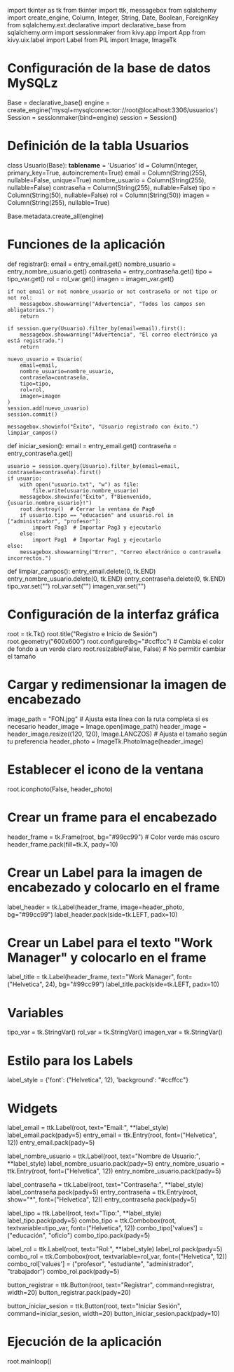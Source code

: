 import tkinter as tk
from tkinter import ttk, messagebox
from sqlalchemy import create_engine, Column, Integer, String, Date, Boolean, ForeignKey
from sqlalchemy.ext.declarative import declarative_base
from sqlalchemy.orm import sessionmaker
from kivy.app import App
from kivy.uix.label import Label
from PIL import Image, ImageTk

# Configuración de la base de datos MySQLz
Base = declarative_base()
engine = create_engine('mysql+mysqlconnector://root@localhost:3306/usuarios')
Session = sessionmaker(bind=engine)
session = Session()

# Definición de la tabla Usuarios
class Usuario(Base):
    __tablename__ = 'Usuarios'
    id = Column(Integer, primary_key=True, autoincrement=True)
    email = Column(String(255), nullable=False, unique=True)
    nombre_usuario = Column(String(255), nullable=False)
    contraseña = Column(String(255), nullable=False)
    tipo = Column(String(50), nullable=False)
    rol = Column(String(50))
    imagen = Column(String(255), nullable=True)

Base.metadata.create_all(engine)

# Funciones de la aplicación
def registrar():
    email = entry_email.get()
    nombre_usuario = entry_nombre_usuario.get()
    contraseña = entry_contraseña.get()
    tipo = tipo_var.get()
    rol = rol_var.get()
    imagen = imagen_var.get()

    if not email or not nombre_usuario or not contraseña or not tipo or not rol:
        messagebox.showwarning("Advertencia", "Todos los campos son obligatorios.")
        return

    if session.query(Usuario).filter_by(email=email).first():
        messagebox.showwarning("Advertencia", "El correo electrónico ya está registrado.")
        return

    nuevo_usuario = Usuario(
        email=email,
        nombre_usuario=nombre_usuario,
        contraseña=contraseña,
        tipo=tipo,
        rol=rol,
        imagen=imagen
    )
    session.add(nuevo_usuario)
    session.commit()

    messagebox.showinfo("Éxito", "Usuario registrado con éxito.")
    limpiar_campos()

def iniciar_sesion():
    email = entry_email.get()
    contraseña = entry_contraseña.get()

    usuario = session.query(Usuario).filter_by(email=email, contraseña=contraseña).first()
    if usuario:
        with open("usuario.txt", "w") as file:
            file.write(usuario.nombre_usuario)
        messagebox.showinfo("Éxito", f"Bienvenido, {usuario.nombre_usuario}!")
        root.destroy()  # Cerrar la ventana de Pag0
        if usuario.tipo == "educación" and usuario.rol in ["administrador", "profesor"]:
            import Pag3  # Importar Pag3 y ejecutarlo
        else:
            import Pag1  # Importar Pag1 y ejecutarlo
    else:
        messagebox.showwarning("Error", "Correo electrónico o contraseña incorrectos.")

def limpiar_campos():
    entry_email.delete(0, tk.END)
    entry_nombre_usuario.delete(0, tk.END)
    entry_contraseña.delete(0, tk.END)
    tipo_var.set("")
    rol_var.set("")
    imagen_var.set("")

# Configuración de la interfaz gráfica
root = tk.Tk()
root.title("Registro e Inicio de Sesión")
root.geometry("600x600")
root.configure(bg="#ccffcc")  # Cambia el color de fondo a un verde claro
root.resizable(False, False)  # No permitir cambiar el tamaño

# Cargar y redimensionar la imagen de encabezado
image_path = "FON.jpg"  # Ajusta esta línea con la ruta completa si es necesario
header_image = Image.open(image_path)
header_image = header_image.resize((120, 120), Image.LANCZOS)  # Ajusta el tamaño según tu preferencia
header_photo = ImageTk.PhotoImage(header_image)

# Establecer el icono de la ventana
root.iconphoto(False, header_photo)

# Crear un frame para el encabezado
header_frame = tk.Frame(root, bg="#99cc99")  # Color verde más oscuro
header_frame.pack(fill=tk.X, pady=10)

# Crear un Label para la imagen de encabezado y colocarlo en el frame
label_header = tk.Label(header_frame, image=header_photo, bg="#99cc99")
label_header.pack(side=tk.LEFT, padx=10)

# Crear un Label para el texto "Work Manager" y colocarlo en el frame
label_title = tk.Label(header_frame, text="Work Manager", font=("Helvetica", 24), bg="#99cc99")
label_title.pack(side=tk.LEFT, padx=10)

# Variables
tipo_var = tk.StringVar()
rol_var = tk.StringVar()
imagen_var = tk.StringVar()

# Estilo para los Labels
label_style = {'font': ("Helvetica", 12), 'background': "#ccffcc"}

# Widgets
label_email = ttk.Label(root, text="Email:", **label_style)
label_email.pack(pady=5)
entry_email = ttk.Entry(root, font=("Helvetica", 12))
entry_email.pack(pady=5)

label_nombre_usuario = ttk.Label(root, text="Nombre de Usuario:", **label_style)
label_nombre_usuario.pack(pady=5)
entry_nombre_usuario = ttk.Entry(root, font=("Helvetica", 12))
entry_nombre_usuario.pack(pady=5)

label_contraseña = ttk.Label(root, text="Contraseña:", **label_style)
label_contraseña.pack(pady=5)
entry_contraseña = ttk.Entry(root, show="*", font=("Helvetica", 12))
entry_contraseña.pack(pady=5)

label_tipo = ttk.Label(root, text="Tipo:", **label_style)
label_tipo.pack(pady=5)
combo_tipo = ttk.Combobox(root, textvariable=tipo_var, font=("Helvetica", 12))
combo_tipo['values'] = ("educación", "oficio")
combo_tipo.pack(pady=5)

label_rol = ttk.Label(root, text="Rol:", **label_style)
label_rol.pack(pady=5)
combo_rol = ttk.Combobox(root, textvariable=rol_var, font=("Helvetica", 12))
combo_rol['values'] = ("profesor", "estudiante", "administrador", "trabajador")
combo_rol.pack(pady=5)

button_registrar = ttk.Button(root, text="Registrar", command=registrar, width=20)
button_registrar.pack(pady=20)

button_iniciar_sesion = ttk.Button(root, text="Iniciar Sesión", command=iniciar_sesion, width=20)
button_iniciar_sesion.pack(pady=10)

# Ejecución de la aplicación
root.mainloop()
